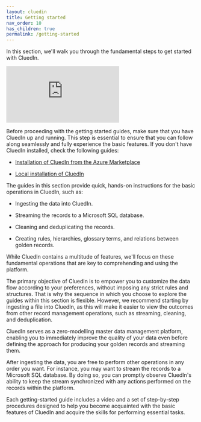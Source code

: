 ```yaml
---
layout: cluedin
title: Getting started
nav_order: 10
has_children: true
permalink: /getting-started
---
```



In this section, we'll walk you through the fundamental steps to get started with CluedIn.

<div class="videoFrame">
<iframe src="https://player.vimeo.com/video/857414924?badge=0&amp;autopause=0&amp;player_id=0&amp;app_id=58479" frameborder="0" allow="autoplay; fullscreen; picture-in-picture"
title="Getting started with CluedIn"></iframe>
</div>

Before proceeding with the getting started guides, make sure that you have CluedIn up and running. This step is essential to ensure that you can follow along seamlessly and fully experience the basic features. If you don't have CluedIn installed, check the following guides:

- [Installation of CluedIn from the Azure Marketplace](/deployment/azure-marketplace)

- [Local installation of CluedIn](/deployment/local)

The guides in this section provide quick, hands-on instructions for the basic operations in CluedIn, such as:

- Ingesting the data into CluedIn.

- Streaming the records to a Microsoft SQL database.

- Cleaning and deduplicating the records.

- Creating rules, hierarchies, glossary terms, and relations between golden records.

While CluedIn contains a multitude of features, we'll focus on these fundamental operations that are key to comprehending and using the platform.

The primary objective of CluedIn is to empower you to customize the data flow according to your preferences, without imposing any strict rules and structures. That is why the sequence in which you choose to explore the guides within this section is flexible. However, we recommend starting by ingesting a file into CluedIn, as this will make it easier to view the outcomes from other record management operations, such as streaming, cleaning, and deduplication.

CluedIn serves as a zero-modelling master data management platform, enabling you to immediately improve the quality of your data even before defining the approach for producing your golden records and streaming them.

After ingesting the data, you are free to perform other operations in any order you want. For instance, you may want to stream the records to a Microsoft SQL database. By doing so, you can promptly observe CluedIn's ability to keep the stream synchronized with any actions performed on the records within the platform.

Each getting-started guide includes a video and a set of step-by-step procedures designed to help you become acquainted with the basic features of CluedIn and acquire the skills for performing essential tasks.
